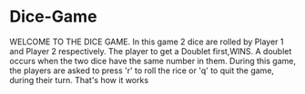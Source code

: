 # Dice-Game
WELCOME TO THE DICE GAME. In this game 2 dice are rolled by Player 1 and Player 2 respectively. The player to get a Doublet first,WINS. A doublet occurs when the two dice have the same number in them. During this game, the players are asked to press 'r' to roll the rice or 'q' to quit the game, during their turn. That's how it works
